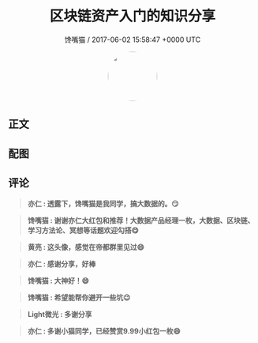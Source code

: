 <h1 align="center">区块链资产入门的知识分享</h1>
<p align="center">
    <a>馋嘴猫 / 2017-06-02 15:58:47 &#43;0000 UTC</a>
</p>

<div align="center">
    <img src="https://images.zsxq.com/FsNew7I0B4dsVoepDMZ8mYbnl27K?e=1590940799&amp;token=kIxbL07-8jAj8w1n4s9zv64FuZZNEATmlU_Vm6zD:u4CXXb_lrM-wji7WBtH-OXqR_o4=" width="100" height="100" style="border:1px solid;border-radius:50%; color:#ffffff"/>
</div>

## 正文

<div>

</div>

## 配图
<div class="image" align="center">

</div>

## 评论

<div align="left">
<div>

<blockquote >
<span> <strong>亦仁 : 透露下，馋嘴猫是我同学，搞大数据的。😏 </strong></span>
</blockquote>

<blockquote >
<span> <strong>馋嘴猫 : 谢谢亦仁大红包和推荐！大数据产品经理一枚，大数据、区块链、学习方法论、冥想等话题欢迎勾搭😋 </strong></span>
</blockquote>

<blockquote >
<span> <strong>黄亮 : 这头像，感觉在帝都群里见过😄 </strong></span>
</blockquote>

<blockquote >
<span> <strong>亦仁 : 感谢分享，好棒 </strong></span>
</blockquote>

<blockquote >
<span> <strong>馋嘴猫 : 大神好！😄 </strong></span>
</blockquote>

<blockquote >
<span> <strong>馋嘴猫 : 希望能帮你避开一些坑😉 </strong></span>
</blockquote>

<blockquote >
<span> <strong>Light微光 : 多谢分享 </strong></span>
</blockquote>

<blockquote >
<span> <strong>亦仁 : 多谢小猫同学，已经赞赏9.99小红包一枚😄 </strong></span>
</blockquote>

</div>
</div>